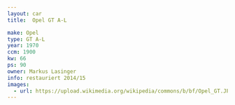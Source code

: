 ```yaml
---
layout: car
title:  Opel GT A-L

make: Opel
type: GT A-L
year: 1970
ccm: 1900
kw: 66
ps: 90
owner: Markus Lasinger
info: restauriert 2014/15
images:
  - url: https://upload.wikimedia.org/wikipedia/commons/b/bf/Opel_GT.JPG
---
```

